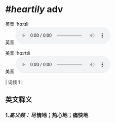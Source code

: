 # ***\#heartily*** adv
英音 'hɑːtɪli  
英音
<audio src="./media/heartily-B.aac" controls="controls"></audio>

美音 'hɑːrtɪli  
美音
<audio src="./media/heartily.aac" controls="controls"></audio>



| 词频 1 |  

英文释义
---
### 1.*高义频：* **尽情地；热心地；痛快地**  


